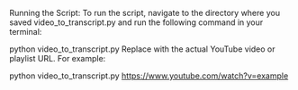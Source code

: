 Running the Script:
To run the script, navigate to the directory where you saved video_to_transcript.py and run the following command in your terminal:


python video_to_transcript.py <url>
Replace <url> with the actual YouTube video or playlist URL. For example:


python video_to_transcript.py https://www.youtube.com/watch?v=example
